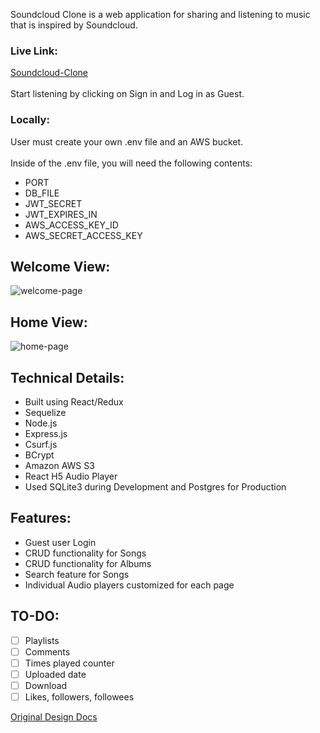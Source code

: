 Soundcloud Clone is a web application for sharing and listening to music that is inspired by Soundcloud.

### Live Link:
[Soundcloud-Clone](https://soundcloud-project.herokuapp.com/)<br></br>
Start listening by clicking on Sign in and Log in as Guest.

### Locally:
User must create your own .env file and an AWS bucket.<br></br>
Inside of the .env file, you will need the following contents:
* PORT
* DB_FILE
* JWT_SECRET
* JWT_EXPIRES_IN
* AWS_ACCESS_KEY_ID
* AWS_SECRET_ACCESS_KEY

## Welcome View:
![welcome-page](https://soundcloud-files-hdt.s3.us-west-1.amazonaws.com/welcome.png)

## Home View:
![home-page](https://soundcloud-files-hdt.s3.us-west-1.amazonaws.com/home-page1.png)

## Technical Details:
* Built using React/Redux
* Sequelize
* Node.js
* Express.js
* Csurf.js
* BCrypt
* Amazon AWS S3
* React H5 Audio Player
* Used SQLite3 during Development and Postgres for Production

## Features:
* Guest user Login
* CRUD functionality for Songs
* CRUD functionality for Albums
* Search feature for Songs
* Individual Audio players customized for each page

## TO-DO:
- [ ] Playlists
- [ ] Comments
- [ ] Times played counter
- [ ] Uploaded date
- [ ] Download
- [ ] Likes, followers, followees

[Original Design Docs](https://github.com/HTran106/Soundcloud-Project/wiki/Soundcloud-Clone-Original-Design-Docs)

